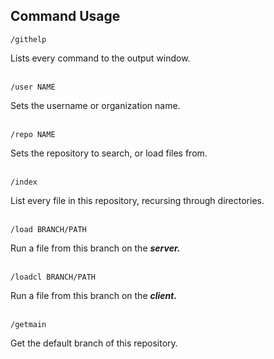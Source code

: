 ## Command Usage
```
/githelp
```
Lists every command to the output window.
<br>
<br>

```
/user NAME
```
Sets the username or organization name.
<br>
<br>

```
/repo NAME
```
Sets the repository to search, or load files from.
<br>
<br>

```
/index
```
List every file in this repository, recursing through directories.
<br>
<br>

```
/load BRANCH/PATH
```
Run a file from this branch on the ***server.***
<br>
<br>

```
/loadcl BRANCH/PATH
```
Run a file from this branch on the ***client.***
<br>
<br>

```
/getmain
```
Get the default branch of this repository.
